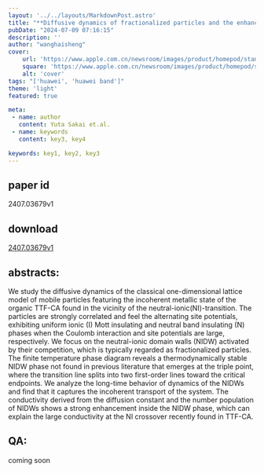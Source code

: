 ```yaml
---
layout: '../../layouts/MarkdownPost.astro'
title: "**Diffusive dynamics of fractionalized particles and the enhanced conductivity at the border of the neutralionic transition**"
pubDate: "2024-07-09 07:16:15"
description: ''
author: "wanghaisheng"
cover:
    url: 'https://www.apple.com.cn/newsroom/images/product/homepod/standard/Apple-HomePod-hero-230118_big.jpg.large_2x.jpg'
    square: 'https://www.apple.com.cn/newsroom/images/product/homepod/standard/Apple-HomePod-hero-230118_big.jpg.large_2x.jpg'
    alt: 'cover'
tags: "['huawei', 'huawei band']" 
theme: 'light'
featured: true

meta:
 - name: author
   content: Yuta Sakai et.al.
 - name: keywords
   content: key3, key4

keywords: key1, key2, key3
---
```


## paper id
2407.03679v1
## download
[2407.03679v1](http://arxiv.org/abs/2407.03679v1)
## abstracts:
We study the diffusive dynamics of the classical one-dimensional lattice model of mobile particles featuring the incoherent metallic state of the organic TTF-CA found in the vicinity of the neutral-ionic(NI)-transition. The particles are strongly correlated and feel the alternating site potentials, exhibiting uniform ionic (I) Mott insulating and neutral band insulating (N) phases when the Coulomb interaction and site potentials are large, respectively. We focus on the neutral-ionic domain walls (NIDW) activated by their competition, which is typically regarded as fractionalized particles. The finite temperature phase diagram reveals a thermodynamically stable NIDW phase not found in previous literature that emerges at the triple point, where the transition line splits into two first-order lines toward the critical endpoints. We analyze the long-time behavior of dynamics of the NIDWs and find that it captures the incoherent transport of the system. The conductivity derived from the diffusion constant and the number population of NIDWs shows a strong enhancement inside the NIDW phase, which can explain the large conductivity at the NI crossover recently found in TTF-CA.
## QA:
coming soon
